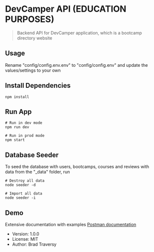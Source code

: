 # DevCamper API (EDUCATION PURPOSES)

> Backend API for DevCamper application, which is a bootcamp directory website

## Usage

Rename "config/config.env.env" to "config/config.env" and update the values/settings to your own

## Install Dependencies

```
npm install
```

## Run App

```
# Run in dev mode
npm run dev

# Run in prod mode
npm start
```

## Database Seeder

To seed the database with users, bootcamps, courses and reviews with data from the "\_data" folder, run

```
# Destroy all data
node seeder -d

# Import all data
node seeder -i
```

## Demo

Extensive documentation with examples [Postman documentation](https://documenter.getpostman.com/view/16316544/TzseKSY8)

- Version: 1.0.0
- License: MIT
- Author: Brad Traversy
